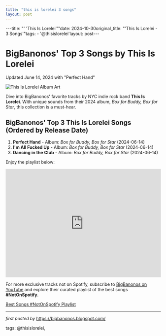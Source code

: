 ```yaml
---
title: "this is lorelei 3 songs"
layout: post
---
```

---title: "' 'This Is Lorelei''"date: 2024-10-30original_title: "'This Is Lorelei - 3 Songs'"tags:  - '@thisislorelei'layout: post---<h1>BigBanonos' Top 3 Songs by This Is Lorelei</h1> <p>Updated June 14, 2024 with "Perfect Hand"</p> <p><img alt="This Is Lorelei Album Art" src="https://f4.bcbits.com/img/a0937923974_2.jpg" /></p> <p>Dive into BigBanonos' favorite tracks by NYC indie rock band **This Is Lorelei**. With unique sounds from their 2024 album, <em>Box for Buddy, Box for Star</em>, this collection is a must-hear.</p> <h2>BigBanonos' Top 3 This Is Lorelei Songs (Ordered by Release Date)</h2> <ol> <li><strong>Perfect Hand</strong> - Album: <em>Box for Buddy, Box for Star</em> (2024-06-14)</li> <li><strong>I'm All Fucked Up</strong> - Album: <em>Box for Buddy, Box for Star</em> (2024-06-14)</li> <li><strong>Dancing in the Club</strong> - Album: <em>Box for Buddy, Box for Star</em> (2024-06-14)</li></ol> <p>Enjoy the playlist below:</p><iframe allow="autoplay; clipboard-write; encrypted-media; fullscreen; picture-in-picture" allowfullscreen="" frameborder="0" height="352" loading="lazy" src="https://open.spotify.com/embed/playlist/1P3Xf5yXXpBoHxkuSbvX2n?utm_source=generator" width="100%"></iframe><!--Subscribe and Playlist Links--><div>    <p>For more exclusive tracks not on Spotify, subscribe to <a href="https://www.youtube.com/@BigBanonos" target="_blank">BigBanonos on YouTube</a> and explore their curated playlist of the best songs <strong>#NotOnSpotify</strong>.</p>    <p><a href="https://www.youtube.com/playlist?list=PLtuNtuTatqI0kFahUCbtbfenC_ET5O_tr" target="_blank">Best Songs #NotOnSpotify Playlist<br /></a></p></div><hr /><p><em>first posted by</em> <a href="https://bigbanonos.blogspot.com/" rel="noopener" target="_new">https://bigbanonos.blogspot.com/</a></p><p>tags: @thisislorelei,</p>